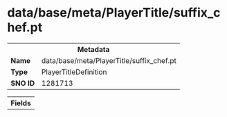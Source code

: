 <h1>data/base/meta/PlayerTitle/suffix_chef.pt</h1><table><tr><th colspan="100%">Metadata</th></tr><tr><td><b>Name</b></td><td>data/base/meta/PlayerTitle/suffix_chef.pt</td></tr><tr><td><b>Type</b></td><td>PlayerTitleDefinition</td></tr><tr><td><b>SNO ID</b></td><td>1281713</td></tr></table>

<table><tr><th colspan="100%">Fields</th></tr></table>

